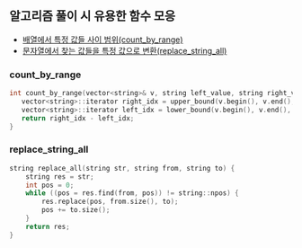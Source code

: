 ## 알고리즘 풀이 시 유용한 함수 모응

- [배열에서 특정 값들 사이 범위(count_by_range)](#countbyrange)
- [문자열에서 찾는 값들을 특정 값으로 변환(replace_string_all)](#replacestringall)

### count_by_range

```c++
int count_by_range(vector<string>& v, string left_value, string right_value) {
   vector<string>::iterator right_idx = upper_bound(v.begin(), v.end(), right_value);
   vector<string>::iterator left_idx = lower_bound(v.begin(), v.end(), left_value);
   return right_idx - left_idx;
}
```

### replace_string_all

```c++
string replace_all(string str, string from, string to) {
    string res = str;
    int pos = 0;
    while ((pos = res.find(from, pos)) != string::npos) {
        res.replace(pos, from.size(), to);
        pos += to.size();
    }
    return res;
}
```
